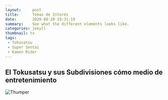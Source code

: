 ```yaml
---
layout:     post
title:      Temas de Interés
date:       2020-08-20 19:31:19
summary:    See what the different elements looks like.
categories: jekyll
thumbnail: tv
tags:
 - Tokusatsu
 - Super Sentai
 - Kamen Rider
---
```


<h2>El Tokusatsu y sus Subdivisiones cómo medio de entretenimiento</h2>


![Thumper](https://i.imgur.com/DMCHDqF.jpg)



